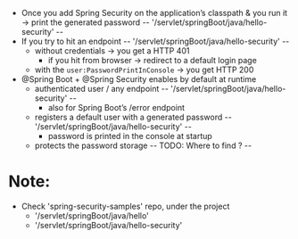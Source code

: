 * Once you add Spring Security on the application’s classpath & you run it → print the generated password --  '/servlet/springBoot/java/hello-security' --
* If you try to hit an endpoint -- '/servlet/springBoot/java/hello-security' --
  * without credentials → you get a HTTP 401
    * if you hit from browser → redirect to a default login page
  * with the `user:PasswordPrintInConsole` → you get HTTP 200
* @Spring Boot + @Spring Security  enables by default at runtime
  * authenticated user / any endpoint    -- '/servlet/springBoot/java/hello-security' --
    * also for Spring Boot’s /error endpoint
  * registers a default user with a generated password  -- '/servlet/springBoot/java/hello-security' --
    * password is printed in the console at startup
  * protects the password storage -- TODO: Where to find ? --

# Note:
* Check 'spring-security-samples' repo, under the project
  * '/servlet/springBoot/java/hello'
  * '/servlet/springBoot/java/hello-security'